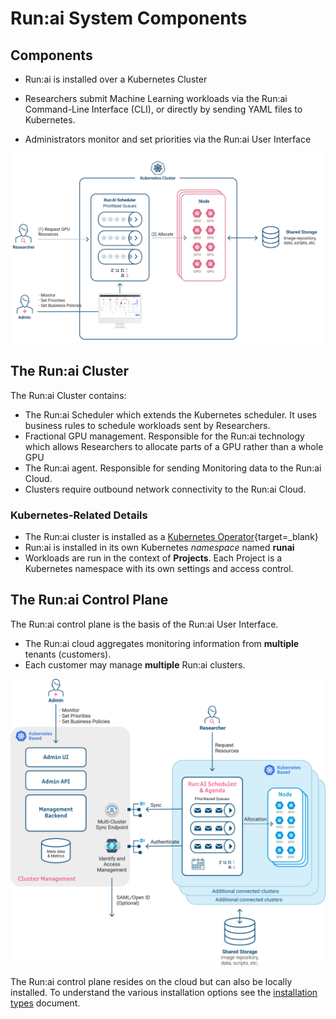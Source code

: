 # Run:ai System Components 

## Components

* Run:ai is installed over a Kubernetes Cluster

* Researchers submit Machine Learning workloads via the Run:ai Command-Line Interface (CLI), or directly by sending YAML files to Kubernetes. 

* Administrators monitor and set priorities via the Run:ai User Interface

![architecture](img/architecture.png)


## The Run:ai Cluster 

The Run:ai Cluster contains:

* The Run:ai Scheduler which extends the Kubernetes scheduler. It uses business rules to schedule workloads sent by Researchers. 
* Fractional GPU management. Responsible for the Run:ai technology which allows Researchers to allocate parts of a GPU rather than a whole GPU  
* The Run:ai agent. Responsible for sending Monitoring data to the Run:ai Cloud.
* Clusters require outbound network connectivity to the Run:ai Cloud.  

### Kubernetes-Related Details

* The Run:ai cluster is installed as a [Kubernetes Operator](https://kubernetes.io/docs/concepts/extend-kubernetes/operator/){target=_blank}
* Run:ai is installed in its own Kubernetes _namespace_ named __runai__
* Workloads are run in the context of __Projects__. Each Project is a Kubernetes namespace with its own settings and access control. 



## The Run:ai Control Plane

The Run:ai control plane is the basis of the Run:ai User Interface. 

* The Run:ai cloud aggregates monitoring information from __multiple__ tenants (customers).
* Each customer may manage __multiple__ Run:ai clusters. 

![multi-cluster-architecture](img/multi-cluster-architecture.png)

The Run:ai control plane resides on the cloud but can also be locally installed. To understand the various installation options see the [installation types](../admin/runai-setup/installation-types.md) document.






